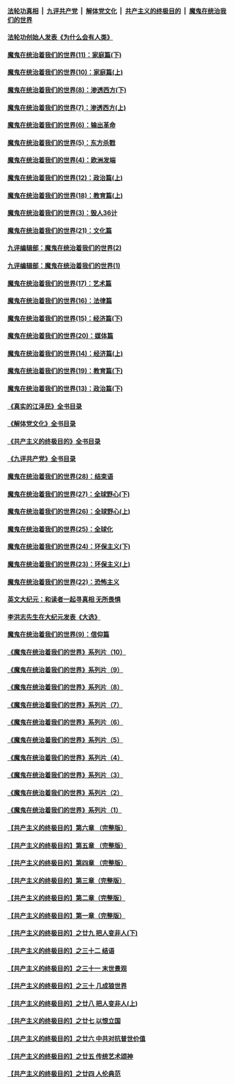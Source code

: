####  [法轮功真相](../../../../basic/blob/master/README.md?t=04021211) &nbsp;|&nbsp; [九评共产党](../../../../9ping.md/blob/master/README.md?t=04021211) &nbsp;|&nbsp; [解体党文化](../../../../jtdwh.md/blob/master/README.md?t=04021211)  &nbsp;|&nbsp; [共产主义的终极目的](../../../../gczydzjmd.md/blob/master/README.md?t=04021211) &nbsp;|&nbsp; [魔鬼在统治我们的世界](../../../../mgztzwmdsj.md/blob/master/README.md?t=04021211) 

#### [法轮功创始人发表《为什么会有人类》](../pages/nsc422/n13912117.md?t=04021211) 

#### [魔鬼在统治着我们的世界(11)：家庭篇(下)](../pages/nsc422/n10440961.md?t=04021211) 

#### [魔鬼在统治着我们的世界(10)：家庭篇(上)](../pages/nsc422/n10435448.md?t=04021211) 

#### [魔鬼在统治着我们的世界(8)：渗透西方(下)](../pages/nsc422/n10429603.md?t=04021211) 

#### [魔鬼在统治着我们的世界(7)：渗透西方(上)](../pages/nsc422/n10426013.md?t=04021211) 

#### [魔鬼在统治着我们的世界(6)：输出革命](../pages/nsc422/n10421536.md?t=04021211) 

#### [魔鬼在统治着我们的世界(5)：东方杀戮](../pages/nsc422/n10417707.md?t=04021211) 

#### [魔鬼在统治着我们的世界(4)：欧洲发端](../pages/nsc422/n10414890.md?t=04021211) 

#### [魔鬼在统治着我们的世界(12)：政治篇(上)](../pages/nsc422/n10444576.md?t=04021211) 

#### [魔鬼在统治着我们的世界(18)：教育篇(上)](../pages/nsc422/n10526970.md?t=04021211) 

#### [魔鬼在统治着我们的世界(3)：毁人36计](../pages/nsc422/n10411583.md?t=04021211) 

#### [魔鬼在统治着我们的世界(21)：文化篇](../pages/nsc422/n10597706.md?t=04021211) 

#### [九评编辑部：魔鬼在统治着我们的世界(2)](../pages/nsc422/n10410036.md?t=04021211) 

#### [九评编辑部：魔鬼在统治着我们的世界(1)](../pages/nsc422/n10406825.md?t=04021211) 

#### [魔鬼在统治着我们的世界(17)：艺术篇](../pages/nsc422/n10499093.md?t=04021211) 

#### [魔鬼在统治着我们的世界(16)：法律篇](../pages/nsc422/n10485969.md?t=04021211) 

#### [魔鬼在统治着我们的世界(15)：经济篇(下)](../pages/nsc422/n10469975.md?t=04021211) 

#### [魔鬼在统治着我们的世界(20)：媒体篇](../pages/nsc422/n10586579.md?t=04021211) 

#### [魔鬼在统治着我们的世界(14)：经济篇(上)](../pages/nsc422/n10457370.md?t=04021211) 

#### [魔鬼在统治着我们的世界(19)：教育篇(下)](../pages/nsc422/n10564808.md?t=04021211) 

#### [魔鬼在统治着我们的世界(13)：政治篇(下)](../pages/nsc422/n10448270.md?t=04021211) 

#### [《真实的江泽民》全书目录](../pages/nsc422/n13721399.md?t=04021211) 

#### [《解体党文化》全书目录](../pages/nsc422/n13721157.md?t=04021211) 

#### [《共产主义的终极目的》全书目录](../pages/nsc422/n13721048.md?t=04021211) 

#### [《九评共产党》全书目录](../pages/nsc422/n13708085.md?t=04021211) 

#### [魔鬼在统治着我们的世界(28)：结束语](../pages/nsc422/n10936246.md?t=04021211) 

#### [魔鬼在统治着我们的世界(27)：全球野心(下)](../pages/nsc422/n10928319.md?t=04021211) 

#### [魔鬼在统治着我们的世界(26)：全球野心(上)](../pages/nsc422/n10900318.md?t=04021211) 

#### [魔鬼在统治着我们的世界(25)：全球化](../pages/nsc422/n10788205.md?t=04021211) 

#### [魔鬼在统治着我们的世界(24)：环保主义(下)](../pages/nsc422/n10695307.md?t=04021211) 

#### [魔鬼在统治着我们的世界(23)：环保主义(上)](../pages/nsc422/n10688613.md?t=04021211) 

#### [魔鬼在统治着我们的世界(22)：恐怖主义](../pages/nsc422/n10614727.md?t=04021211) 

#### [英文大纪元：和读者一起寻真相 无所畏惧](../pages/nsc422/n12542027.md?t=04021211) 

#### [李洪志先生在大纪元发表《大选》](../pages/nsc422/n12534746.md?t=04021211) 

#### [魔鬼在统治着我们的世界(9)：信仰篇](../pages/nsc422/n10432159.md?t=04021211) 

#### [《魔鬼在统治着我们的世界》系列片（10）](../pages/nsc422/n12292670.md?t=04021211) 

#### [《魔鬼在统治着我们的世界》系列片（9）](../pages/nsc422/n12290859.md?t=04021211) 

#### [《魔鬼在统治着我们的世界》系列片（8）](../pages/nsc422/n12287445.md?t=04021211) 

#### [《魔鬼在统治着我们的世界》系列片（7）](../pages/nsc422/n12283425.md?t=04021211) 

#### [《魔鬼在统治着我们的世界》系列片（6）](../pages/nsc422/n12282314.md?t=04021211) 

#### [《魔鬼在统治着我们的世界》系列片（5）](../pages/nsc422/n12281419.md?t=04021211) 

#### [《魔鬼在统治着我们的世界》系列片（4）](../pages/nsc422/n12274024.md?t=04021211) 

#### [《魔鬼在统治着我们的世界》系列片（3）](../pages/nsc422/n12271322.md?t=04021211) 

#### [《魔鬼在统治着我们的世界》系列片（2）](../pages/nsc422/n12269049.md?t=04021211) 

#### [《魔鬼在统治着我们的世界》系列片（1）](../pages/nsc422/n12267575.md?t=04021211) 

#### [【共产主义的终极目的】第六章 （完整版）](../pages/nsc422/n11428913.md?t=04021211) 

#### [【共产主义的终极目的】第五章 （完整版）](../pages/nsc422/n11428912.md?t=04021211) 

#### [【共产主义的终极目的】第四章 （完整版）](../pages/nsc422/n11428907.md?t=04021211) 

#### [【共产主义的终极目的】第三章（完整版）](../pages/nsc422/n11428848.md?t=04021211) 

#### [【共产主义的终极目的】第二章（完整版）](../pages/nsc422/n11428831.md?t=04021211) 

#### [【共产主义的终极目的】第一章（完整版）](../pages/nsc422/n11417651.md?t=04021211) 

#### [【共产主义的终极目的】之廿九 把人变非人(下)](../pages/nsc422/n11344140.md?t=04021211) 

#### [【共产主义的终极目的】之三十二 结语](../pages/nsc422/n11360535.md?t=04021211) 

#### [【共产主义的终极目的】之三十一 末世景观](../pages/nsc422/n11351129.md?t=04021211) 

#### [【共产主义的终极目的】之三十 几成狼世界](../pages/nsc422/n11348280.md?t=04021211) 

#### [【共产主义的终极目的】之廿八 把人变非人(上)](../pages/nsc422/n11340492.md?t=04021211) 

#### [【共产主义的终极目的】之廿七 以恨立国](../pages/nsc422/n11336944.md?t=04021211) 

#### [【共产主义的终极目的】之廿六 中共对抗普世价值](../pages/nsc422/n11324785.md?t=04021211) 

#### [【共产主义的终极目的】之廿五 传统艺术颂神](../pages/nsc422/n11296396.md?t=04021211) 

#### [【共产主义的终极目的】之廿四 人伦典范](../pages/nsc422/n11296397.md?t=04021211) 

